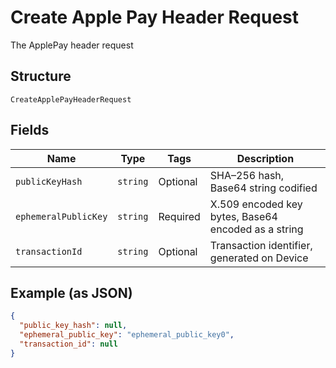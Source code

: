 
# Create Apple Pay Header Request

The ApplePay header request

## Structure

`CreateApplePayHeaderRequest`

## Fields

| Name | Type | Tags | Description |
|  --- | --- | --- | --- |
| `publicKeyHash` | `string` | Optional | SHA–256 hash, Base64 string codified |
| `ephemeralPublicKey` | `string` | Required | X.509 encoded key bytes, Base64 encoded as a string |
| `transactionId` | `string` | Optional | Transaction identifier, generated on Device |

## Example (as JSON)

```json
{
  "public_key_hash": null,
  "ephemeral_public_key": "ephemeral_public_key0",
  "transaction_id": null
}
```

